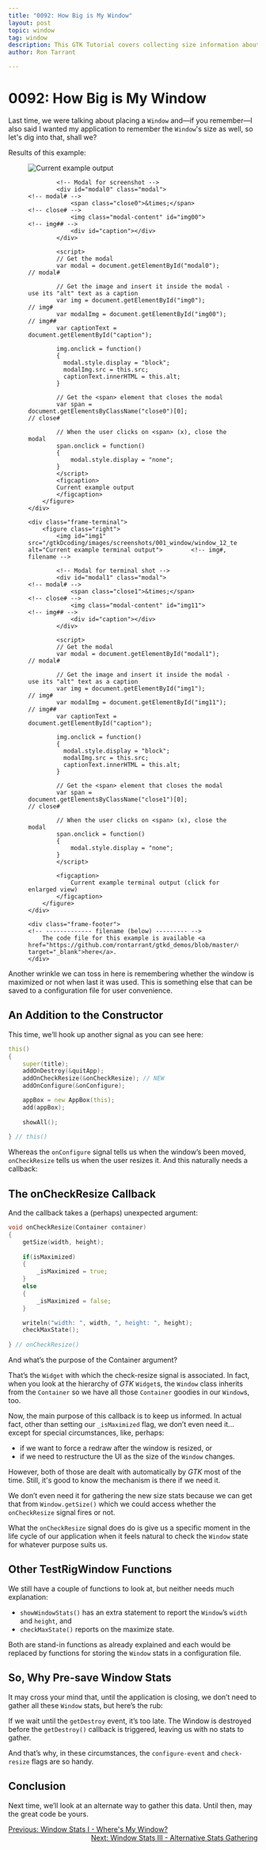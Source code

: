 ```yaml
---
title: "0092: How Big is My Window"
layout: post
topic: window
tag: window
description: This GTK Tutorial covers collecting size information about an open window.
author: Ron Tarrant

---
```


# 0092: How Big is My Window

Last time, we were talking about placing a `Window` and—if you remember—I also said I wanted my application to remember the `Window`'s size as well, so let's dig into that, shall we?

<!-- 0, 1 -->
<!-- first occurrence of application and terminal screen shots on a single page -->
<div class="screenshot-frame">
	<div class="frame-header">
		Results of this example:
	</div>
	<div class="frame-screenshot">
		<figure>
			<img id="img0" src="/gtkDcoding/images/screenshots/001_window/window_12.png" alt="Current example output">		<!-- img# -->
			
			<!-- Modal for screenshot -->
			<div id="modal0" class="modal">																	<!-- modal# -->
				<span class="close0">&times;</span>															<!-- close# -->
				<img class="modal-content" id="img00">															<!-- img## -->
				<div id="caption"></div>
			</div>
			
			<script>
			// Get the modal
			var modal = document.getElementById("modal0");														// modal#
			
			// Get the image and insert it inside the modal - use its "alt" text as a caption
			var img = document.getElementById("img0");															// img#
			var modalImg = document.getElementById("img00");													// img##
			var captionText = document.getElementById("caption");

			img.onclick = function()
			{
			  modal.style.display = "block";
			  modalImg.src = this.src;
			  captionText.innerHTML = this.alt;
			}
			
			// Get the <span> element that closes the modal
			var span = document.getElementsByClassName("close0")[0];											// close#
			
			// When the user clicks on <span> (x), close the modal
			span.onclick = function()
			{ 
				modal.style.display = "none";
			}
			</script>
			<figcaption>
			Current example output
			</figcaption>
		</figure>
	</div>

	<div class="frame-terminal">
		<figure class="right">
			<img id="img1" src="/gtkDcoding/images/screenshots/001_window/window_12_term.png" alt="Current example terminal output">		<!-- img#, filename -->

			<!-- Modal for terminal shot -->
			<div id="modal1" class="modal">																				<!-- modal# -->
				<span class="close1">&times;</span>																		<!-- close# -->
				<img class="modal-content" id="img11">																		<!-- img## -->
				<div id="caption"></div>
			</div>
			
			<script>
			// Get the modal
			var modal = document.getElementById("modal1");																	// modal#
			
			// Get the image and insert it inside the modal - use its "alt" text as a caption
			var img = document.getElementById("img1");																		// img#
			var modalImg = document.getElementById("img11");																// img##
			var captionText = document.getElementById("caption");

			img.onclick = function()
			{
			  modal.style.display = "block";
			  modalImg.src = this.src;
			  captionText.innerHTML = this.alt;
			}
			
			// Get the <span> element that closes the modal
			var span = document.getElementsByClassName("close1")[0];														// close#
			
			// When the user clicks on <span> (x), close the modal
			span.onclick = function()
			{ 
				modal.style.display = "none";
			}
			</script>

			<figcaption>
				Current example terminal output (click for enlarged view)
			</figcaption>
		</figure>
	</div>

	<div class="frame-footer">																								<!-- ------------- filename (below) --------- -->
		The code file for this example is available <a href="https://github.com/rontarrant/gtkd_demos/blob/master/001_window/window_12_all_window_stats.d" target="_blank">here</a>.
	</div>
</div>
<!-- end of snippet for first (1st) occurrence of application and terminal screen shots on a single page -->

Another wrinkle we can toss in here is remembering whether the window is maximized or not when last it was used. This is something else that can be saved to a configuration file for user convenience.

## An Addition to the Constructor

This time, we’ll hook up another signal as you can see here:

```d
this()
{
	super(title);
	addOnDestroy(&quitApp);
	addOnCheckResize(&onCheckResize); // NEW
	addOnConfigure(&onConfigure);

	appBox = new AppBox(this);
	add(appBox);
		
	showAll();
		
} // this()
```

Whereas the `onConfigure` signal tells us when the window’s been moved, `onCheckResize` tells us when the user resizes it. And this naturally needs a callback:

## The onCheckResize Callback

And the callback takes a (perhaps) unexpected argument:

```d
void onCheckResize(Container container)
{
	getSize(width, height);
		
	if(isMaximized)
	{
		_isMaximized = true;
	}
	else
	{
		_isMaximized = false;
	}

	writeln("width: ", width, ", height: ", height);
	checkMaxState();
		
} // onCheckResize()
```

And what’s the purpose of the Container argument? 

That’s the `Widget` with which the check-resize signal is associated. In fact, when you look at the hierarchy of *GTK* `Widget`s, the `Window` class inherits from the `Container` so we have all those `Container` goodies in our `Window`s, too.

Now, the main purpose of this callback is to keep us informed. In actual fact, other than setting our `_isMaximized` flag, we don’t even need it... except for special circumstances, like, perhaps:

- if we want to force a redraw after the window is resized, or
- if we need to restructure the UI as the size of the `Window` changes.

However, both of those are dealt with automatically by *GTK* most of the time. Still, it's good to know the mechanism is there if we need it.

We don’t even need it for gathering the new size stats because we can get that from `Window.getSize()` which we could access whether the `onCheckResize` signal fires or not.

What the `onCheckResize` signal does do is give us a specific moment in the life cycle of our application when it feels natural to check the `Window` state for whatever purpose suits us.

## Other TestRigWindow Functions

We still have a couple of functions to look at, but neither needs much explanation:

- `showWindowStats()` has an extra statement to report the `Window`’s `width` and `height`, and
- `checkMaxState()` reports on the maximize state.

Both are stand-in functions as already explained and each would be replaced by functions for storing the `Window` stats in a configuration file.

## So, Why Pre-save Window Stats

It may cross your mind that, until the application is closing, we don’t need to gather all these `Window` stats, but here’s the rub:

If we wait until the `getDestroy` event, it’s too late. The Window is destroyed before the `getDestroy()` callback is triggered, leaving us with no stats to gather.

And that’s why, in these circumstances, the `configure-event` and `check-resize` flags are so handy.

## Conclusion

Next time, we’ll look at an alternate way to gather this data. Until then, may the great code be yours.

<div class="blog-nav">
	<div style="float: left;">
		<a href="/2019/11/26/0091-window-stats-i-position.html">Previous: Window Stats I - Where's My Window?</a>
	</div>
	<div style="float: right;">
		<a href="/2019/12/10/0093-window-stats-iii-alt.html">Next: Window Stats III - Alternative Stats Gathering</a>
	</div>
</div>

